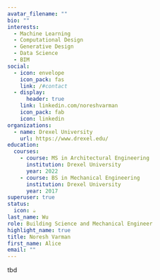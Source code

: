 ```yaml
---
avatar_filename: ""
bio: ""
interests:
  - Machine Learning
  - Computational Design
  - Generative Design
  - Data Science
  - BIM
social:
  - icon: envelope
    icon_pack: fas
    link: /#contact
  - display:
      header: true
    link: linkedin.com/noreshvarman
    icon_pack: fab
    icon: linkedin
organizations:
  - name: Drexel University
    url: https://www.drexel.edu/
education:
  courses:
    - course: MS in Architectural Engineering
      institution: Drexel University
      year: 2022
    - course: BS in Mechanical Engineering
      institution: Drexel University
      year: 2017
superuser: true
status:
  icon: ☕️
last_name: Wu
role: Building Science and Mechanical Engineer
highlight_name: true
title: Noresh Varman
first_name: Alice
email: ""
---
```

t﻿bd